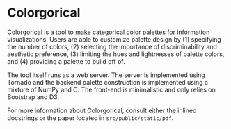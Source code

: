 Colorgorical
============
Colorgorical is a tool to make categorical color palettes for information
visualizations. Users are able to customize palette design by (1) specifying
the number of colors, (2) selecting the importance of discriminability and
aesthetic preference, (3) limiting the hues and lightnesses of palette colors,
and (4) providing a palette to build off of.

The tool itself runs as a web server. The server is implemented using Tornado
and  the backend palette construction is implemented using a mixture of NumPy
and C. The front-end is minimalistic and only relies on Bootstrap and D3.

For more information about Colorgorical, consult either the inlined docstrings
or the paper located in `src/public/static/pdf`.
